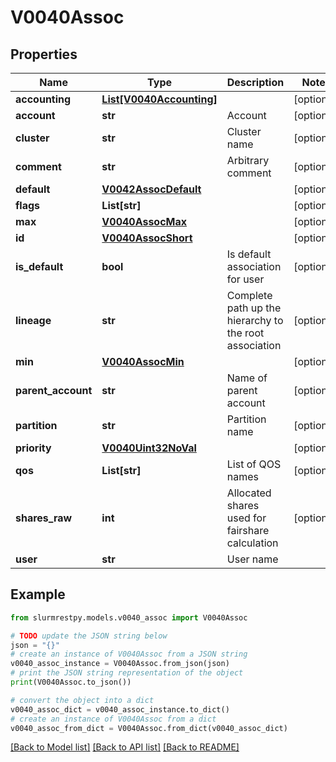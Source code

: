 # V0040Assoc


## Properties

Name | Type | Description | Notes
------------ | ------------- | ------------- | -------------
**accounting** | [**List[V0040Accounting]**](V0040Accounting.md) |  | [optional]
**account** | **str** | Account | [optional]
**cluster** | **str** | Cluster name | [optional]
**comment** | **str** | Arbitrary comment | [optional]
**default** | [**V0042AssocDefault**](V0042AssocDefault.md) |  | [optional]
**flags** | **List[str]** |  | [optional]
**max** | [**V0040AssocMax**](V0040AssocMax.md) |  | [optional]
**id** | [**V0040AssocShort**](V0040AssocShort.md) |  | [optional]
**is_default** | **bool** | Is default association for user | [optional]
**lineage** | **str** | Complete path up the hierarchy to the root association | [optional]
**min** | [**V0040AssocMin**](V0040AssocMin.md) |  | [optional]
**parent_account** | **str** | Name of parent account | [optional]
**partition** | **str** | Partition name | [optional]
**priority** | [**V0040Uint32NoVal**](V0040Uint32NoVal.md) |  | [optional]
**qos** | **List[str]** | List of QOS names | [optional]
**shares_raw** | **int** | Allocated shares used for fairshare calculation | [optional]
**user** | **str** | User name |

## Example

```python
from slurmrestpy.models.v0040_assoc import V0040Assoc

# TODO update the JSON string below
json = "{}"
# create an instance of V0040Assoc from a JSON string
v0040_assoc_instance = V0040Assoc.from_json(json)
# print the JSON string representation of the object
print(V0040Assoc.to_json())

# convert the object into a dict
v0040_assoc_dict = v0040_assoc_instance.to_dict()
# create an instance of V0040Assoc from a dict
v0040_assoc_from_dict = V0040Assoc.from_dict(v0040_assoc_dict)
```
[[Back to Model list]](../README.md#documentation-for-models) [[Back to API list]](../README.md#documentation-for-api-endpoints) [[Back to README]](../README.md)


